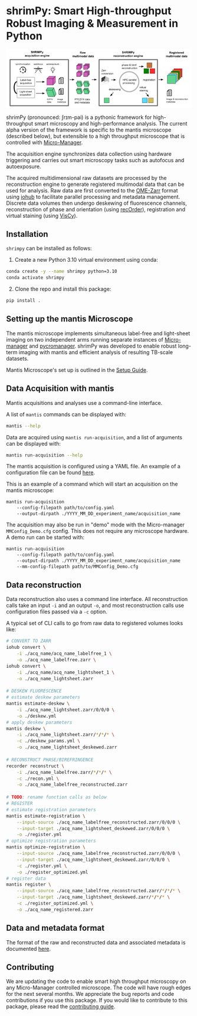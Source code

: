 # shrimPy: Smart High-throughput Robust Imaging & Measurement in Python
![acquisition and reconstruction schematic](docs/figure_3a.png)

shrimPy (pronounced: ʃrɪm-pai) is a pythonic framework for high-throughput smart microscopy and high-performance analysis. The current alpha version of the framework is specific to the mantis microscope (described below), but extensible to a high throughput microscope that is controlled with [Micro-Manager](https://micro-manager.org/). 

The acquisition engine synchronizes data collection using hardware triggering and carries out smart microscopy tasks such as autofocus and autoexposure.

The acquired multidimensional raw datasets are processed by the reconstruction engine to generate registered multimodal data that can be used for analysis. Raw data are first converted to the [OME-Zarr](https://ngff.openmicroscopy.org/) format using [iohub](https://github.com/czbiohub-sf/iohub) to facilitate parallel processing and metadata management. Discrete data volumes then undergo deskewing of fluorescence channels, reconstruction of phase and orientation (using [recOrder](https://github.com/mehta-lab/recOrder)), registration and virtual staining (using [VisCy](https://github.com/mehta-lab/viscy)).

## Installation

`shrimpy` can be installed as follows:

1. Create a new Python 3.10 virtual environment using conda:

```sh
conda create -y --name shrimpy python=3.10
conda activate shrimpy
```

2. Clone the repo and install this package:

```sh
pip install .
```

## Setting up the mantis Microscope
The mantis microscope implements simultaneous label-free and light-sheet imaging on two independent arms running separate instances of [Micro-manager](https://micro-manager.org/) and [pycromanager](https://pycro-manager.readthedocs.io/). shrimPy was developed to enable robust long-term imaging with mantis and efficient analysis of resulting TB-scale datasets. 

Mantis Microscope's set up is outlined in the [Setup Guide](docs/setup_guide.md).


## Data Acquisition with mantis

Mantis acquisitions and analyses use a command-line interface.

A list of `mantis` commands can be displayed with:
```sh
mantis --help
```

Data are acquired using `mantis run-acquisition`, and a list of arguments can be displayed with:

```sh
mantis run-acquisition --help
```

The mantis acquisition is configured using a YAML file. An example of a configuration file can be found [here](mantis/acquisition/settings/example_acquisition_settings.yaml).

This is an example of a command which will start an acquisition on the mantis microscope:

```pwsh
mantis run-acquisition 
    --config-filepath path/to/config.yaml 
    --output-dirpath ./YYYY_MM_DD_experiment_name/acquisition_name
```

The acquisition may also be run in "demo" mode with the Micro-manager `MMConfig_Demo.cfg` config. This does not require any microscope hardware. A demo run can be started with:

```pwsh
mantis run-acquisition
    --config-filepath path/to/config.yaml
    --output-dirpath ./YYYY_MM_DD_experiment_name/acquisition_name
    --mm-config-filepath path/to/MMConfig_Demo.cfg
```

## Data reconstruction

Data reconstruction also uses a command line interface. All reconstruction calls take an input `-i` and an output `-o`, and most reconstruction calls use configuration files passed via a `-c` option.

A typical set of CLI calls to go from raw data to registered volumes looks like:

```sh
# CONVERT TO ZARR
iohub convert \
    -i ./acq_name/acq_name_labelfree_1 \
    -o ./acq_name_labelfree.zarr \
iohub convert \
    -i ./acq_name/acq_name_lightsheet_1 \
    -o ./acq_name_lightsheet.zarr

# DESKEW FLUORESCENCE
# estimate deskew parameters
mantis estimate-deskew \
    -i ./acq_name_lightsheet.zarr/0/0/0 \
    -o ./deskew.yml
# apply deskew parameters
mantis deskew \
    -i ./acq_name_lightsheet.zarr/*/*/* \
    -c ./deskew_params.yml \
    -o ./acq_name_lightsheet_deskewed.zarr

# RECONSTRUCT PHASE/BIREFRINGENCE
recorder reconstruct \
    -i ./acq_name_labelfree.zarr/*/*/* \
    -c ./recon.yml \
    -o ./acq_name_labelfree_reconstructed.zarr

# TODO: rename function calls as below
# REGISTER
# estimate registration parameters
mantis estimate-registration \
    --input-source ./acq_name_labelfree_reconstructed.zarr/0/0/0 \
    --input-target ./acq_name_lightsheet_deskewed.zarr/0/0/0 \
    -o ./register.yml
# optimize registration parameters
mantis optimize-registration \
    --input-source ./acq_name_labelfree_reconstructed.zarr/0/0/0 \
    --input-target ./acq_name_lightsheet_deskewed.zarr/0/0/0 \
    -c ./register.yml \
    -o ./register_optimized.yml
# register data
mantis register \
    --input-source ./acq_name_labelfree_reconstructed.zarr/*/*/* \
    --input-target ./acq_name_lightsheet_deskewed.zarr/*/*/* \
    -c ./register_optimized.yml \
    -o ./acq_name_registered.zarr
```

## Data and metadata format

The format of the raw and reconstructed data and associated metadata is documented [here](/docs/data_structure.md).

## Contributing
We are updating the code to enable smart high throughput microscopy on any Micro-Manager controlled microscope. The code will have rough edges for the next several months. We appreciate the bug reports and code contributions if you use this package. If you would like to contribute to this package, please read the [contributing guide](CONTRIBUTING.md).
